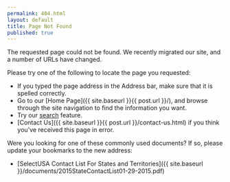 ```yaml
---
permalink: 404.html
layout: default
title: Page Not Found
published: true
---
```


The requested page could not be found.  We recently migrated our site, and a number of URLs have changed.

Please try one of the following to locate the page you requested:

*   If you typed the page address in the Address bar, make sure that it is spelled correctly.
*   Go to our [Home Page]({{ site.baseurl }}{{ post.url }}/), and browse through the site navigation to find the information you want.
*   Try our [search](http://search.usa.gov/search?utf8=✓&affiliate=selectusa&query=&commit.x=53&commit.y=11&commit=Search) feature.
*   [Contact Us]({{ site.baseurl }}{{ post.url }}/contact-us.html) if you think you've received this page in error.

Were you looking for one of these commonly used documents? If so, please update your bookmarks to the new address:

*   [SelectUSA Contact List For States and Territories]({{ site.baseurl }}/documents/2015StateContactList01-29-2015.pdf)